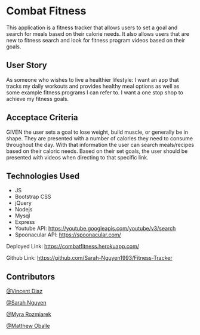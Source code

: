 # Combat Fitness
This application is a fitness tracker that allows users to set a goal and search for meals based on their calorie needs. It also allows users that are new to fitness search and look for fitness program videos based on their goals.

## User Story
As someone who wishes to live a healthier lifestyle:
I want an app that tracks my daily workouts and provides healthy meal options as well as some example fitness programs I can refer to. I want a one stop shop to achieve my fitness goals.

## Acceptace Criteria
GIVEN the user sets a goal to lose weight, build muscle, or generally be in shape. They are presented with a number of calories they need to consume throughout the day. With that information the user can search meals/recipes based on their caloric needs. Based on their set goals, the user should be presented with videos when directing to that specific link.

## Technologies Used
* JS
* Bootstrap CSS
* jQuery
* Nodejs
* Mysql
* Express
* Youtube API:
https://youtube.googleapis.com/youtube/v3/search
* Spoonacular API:
 https://spoonacular.com/
 
 Deployed Link: https://combatfitness.herokuapp.com/
 
 Github Link: https://github.com/Sarah-Nguyen1993/Fitness-Tracker

## Contributors

[@Vincent Diaz](https://github.com/Vincent-Diaz)

[@Sarah Nguyen](https://github.com/Sarah-Nguyen1993)

[@Myra Rozmiarek](https://github.com/Myra-R)

[@Matthew Oballe](https://github.com/oballematt)

